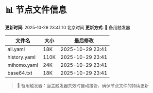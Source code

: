 # 📊 节点文件信息

**更新时间**: 2025-10-29 23:41:10 北京时间
**更新方式**: 🔄 备用触发器

| 文件名 | 大小 | 最后修改 |
|--------|------|----------|
| all.yaml | 18K | 2025-10-29 23:41 |
| history.yaml | 110K | 2025-10-29 23:41 |
| mihomo.yaml | 24K | 2025-10-29 23:41 |
| base64.txt | 18K | 2025-10-29 23:41 |

> 🔄 备用触发器：当主触发器失效时自动接管，确保节点文件的持续更新

